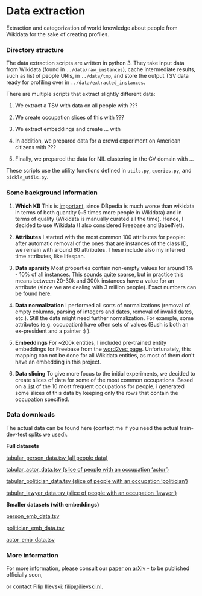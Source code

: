 # Data extraction
Extraction and categorization of world knowledge about people from Wikidata for the sake of creating profiles.

### Directory structure

The data extraction scripts are written in python 3. They take input data from Wikidata (found in `../data/raw_instances`), cache intermediate results, such as list of people URIs, in `../data/tmp`, and store the output TSV data ready for profiling over in `../data/extracted_instances`.

There are multiple scripts that extract slightly different data:

1. We extract a TSV with data on all people with ???

2. We create occupation slices of this with ???

3. We extract embeddings and create ... with

4. In addition, we prepared data for a crowd experiment on American citizens with ???

5. Finally, we prepared the data for NIL clustering in the GV domain with ...

These scripts use the utility functions defined in `utils.py`, `queries.py`, and `pickle_utils.py`.

### Some background information

1. **Which KB** This is [important](http://www.semantic-web-journal.net/system/files/swj1141.pdf), since DBpedia is much worse than wikidata in terms of both quantity (~5 times more people in Wikidata) and in terms of quality (Wikidata is manually curated all the time). Hence, I decided to use Wikidata (I also considered Freebase and BabelNet).

2. **Attributes** I started with the most common 100 attributes for people: after automatic removal of the ones that are instances of the class ID, we remain with around 60 attributes. These include also my inferred time attributes, like lifespan.

3. **Data sparsity** Most properties contain non-empty values for around 1% - 10% of all instances. This sounds quite sparse, but in practice this means between 20-30k and 300k instances have a value for an attribute (since we are dealing with 3 million people). Exact numbers can be found [here](https://docs.google.com/document/d/1qiKPNqBda1h17VoCVpS3pgGkMlDymKMjn3fyGdKZnSU/edit#).

4. **Data normalization** I performed all sorts of normalizations (removal of empty columns, parsing of integers and dates, removal of invalid dates, etc.). Still the data might need further normalization. For example, some attributes (e.g. occupation) have often sets of values (Bush is both an ex-president and a painter :) ).

5. **Embeddings** For ~200k entities, I included pre-trained entity embeddings for Freebase from the [word2vec page](https://code.google.com/archive/p/word2vec/). Unfortunately, this mapping can not be done for all Wikidata entities, as most of them don't have an embedding in this project.

6. **Data slicing** To give more focus to the initial experiments, we decided to create slices of data for some of the most common occupations. Based on a [list](https://docs.google.com/document/d/1qiKPNqBda1h17VoCVpS3pgGkMlDymKMjn3fyGdKZnSU/edit#) of the 10 most frequent occupations for people, i generated some slices of this data by keeping only the rows that contain the occupation specified.

### Data downloads

The actual data can be found here (contact me if you need the actual train-dev-test splits we used).

**Full datasets**

[tabular_person_data.tsv (all people data)](http://cm.fii800.lod.labs.vu.nl/tabular_person_data.tsv)

[tabular_actor_data.tsv (slice of people with an occupation ‘actor’)](http://cm.fii800.lod.labs.vu.nl/tabular_actor_data.tsv)

[tabular_politician_data.tsv (slice of people with an occupation ‘politician’)](http://cm.fii800.lod.labs.vu.nl/tabular_politician_data.tsv)

[tabular_lawyer_data.tsv (slice of people with an occupation 'lawyer')](http://cm.fii800.lod.labs.vu.nl/tabular_lawyer_data.tsv)

**Smaller datasets (with embeddings)**

[person_emb_data.tsv](http://cm.fii800.lod.labs.vu.nl/person_emb_data.tsv)

[politician_emb_data.tsv](http://cm.fii800.lod.labs.vu.nl/politician_emb_data.tsv)

[actor_emb_data.tsv](http://cm.fii800.lod.labs.vu.nl/actor_emb_data.tsv)

### More information

For more information, please consult our [paper on arXiv](https://arxiv.org/abs/1810.00782) - to be published officially soon, 

or contact Filip Ilievski: filip@ilievski.nl.
